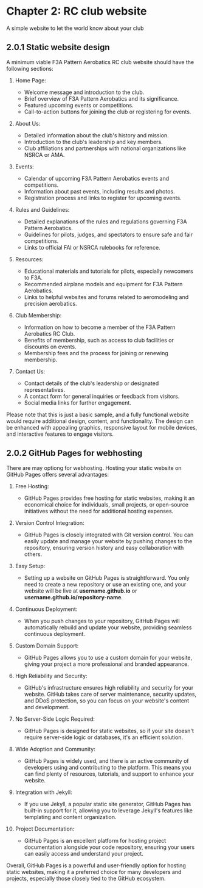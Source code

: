 # Chapter 2: RC club website

A simple website to let the world know about your club

## 2.0.1 Static website design

A minimum viable F3A Pattern Aerobatics RC club website should have the following sections:

1. Home Page:
   - Welcome message and introduction to the club.
   - Brief overview of F3A Pattern Aerobatics and its significance.
   - Featured upcoming events or competitions.
   - Call-to-action buttons for joining the club or registering for events.

2. About Us:
   - Detailed information about the club's history and mission.
   - Introduction to the club's leadership and key members.
   - Club affiliations and partnerships with national organizations like NSRCA or AMA.

3. Events:
   - Calendar of upcoming F3A Pattern Aerobatics events and competitions.
   - Information about past events, including results and photos.
   - Registration process and links to register for upcoming events.

4. Rules and Guidelines:
   - Detailed explanations of the rules and regulations governing F3A Pattern Aerobatics.
   - Guidelines for pilots, judges, and spectators to ensure safe and fair competitions.
   - Links to official FAI or NSRCA rulebooks for reference.

5. Resources:
   - Educational materials and tutorials for pilots, especially newcomers to F3A.
   - Recommended airplane models and equipment for F3A Pattern Aerobatics.
   - Links to helpful websites and forums related to aeromodeling and precision aerobatics.

6. Club Membership:
   - Information on how to become a member of the F3A Pattern Aerobatics RC Club.
   - Benefits of membership, such as access to club facilities or discounts on events.
   - Membership fees and the process for joining or renewing membership.

7. Contact Us:
   - Contact details of the club's leadership or designated representatives.
   - A contact form for general inquiries or feedback from visitors.
   - Social media links for further engagement.

Please note that this is just a basic sample, and a fully functional website would require additional design, content, and functionality. The design can be enhanced with appealing graphics, responsive layout for mobile devices, and interactive features to engage visitors.


## 2.0.2 GitHub Pages for webhosting

There are may optiong for webhosting. Hosting your static website on GitHub Pages offers several advantages:

1. Free Hosting:
   - GitHub Pages provides free hosting for static websites, making it an economical choice for individuals, small projects, or open-source initiatives without the need for additional hosting expenses.

2. Version Control Integration:
   - GitHub Pages is closely integrated with Git version control. You can easily update and manage your website by pushing changes to the repository, ensuring version history and easy collaboration with others.

3. Easy Setup:
   - Setting up a website on GitHub Pages is straightforward. You only need to create a new repository or use an existing one, and your website will be live at **username.github.io** or **username.github.io/repository-name**.

4. Continuous Deployment:
   - When you push changes to your repository, GitHub Pages will automatically rebuild and update your website, providing seamless continuous deployment.

5. Custom Domain Support:
   - GitHub Pages allows you to use a custom domain for your website, giving your project a more professional and branded appearance.

6. High Reliability and Security:
   - GitHub's infrastructure ensures high reliability and security for your website. GitHub takes care of server maintenance, security updates, and DDoS protection, so you can focus on your website's content and development.

7. No Server-Side Logic Required:
   - GitHub Pages is designed for static websites, so if your site doesn't require server-side logic or databases, it's an efficient solution.

8. Wide Adoption and Community:
   - GitHub Pages is widely used, and there is an active community of developers using and contributing to the platform. This means you can find plenty of resources, tutorials, and support to enhance your website.

9. Integration with Jekyll:
   - If you use Jekyll, a popular static site generator, GitHub Pages has built-in support for it, allowing you to leverage Jekyll's features like templating and content organization.

10. Project Documentation:
    - GitHub Pages is an excellent platform for hosting project documentation alongside your code repository, ensuring your users can easily access and understand your project.

Overall, GitHub Pages is a powerful and user-friendly option for hosting static websites, making it a preferred choice for many developers and projects, especially those closely tied to the GitHub ecosystem.
